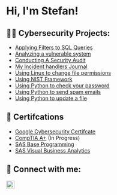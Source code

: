 <h1>Hi, I'm Stefan!</h1>

<h2>👨‍💻 Cybersecurity Projects:</h2>

-  [Applying Filters to SQL Queries](https://github.com/stef20p/Applying-filters-to-SQL-Queries)
-  [Analyzing a vulnerable system](https://github.com/stef20p/Analysis-of-a-vulnerable-system/tree/main)
-  [Conducting A Security Audit](https://github.com/stef20p/Conducting-a-Security-Audit/tree/main)
-  [My Incident handlers Journal](https://github.com/stef20p/Incident-Handler-s-Journal)
-  [Using Linux to change file permissions](https://github.com/stef20p/Using-Linux-for-file-permissions)  
-  [Using NIST Framework](https://github.com/stef20p/NIST-Framework-to-respond-to-an-incident)
-  [Using Python to check your password](https://github.com/stef20p/HaveIBeenPwned) 
-  [Using Python to send spam emails](https://github.com/stef20p/Using-Python-to-send-Phishing-Emails)
-  [Using Python to update a file](https://github.com/stef20p/Updating-a-file-through-Python)
 

<h2>📃 Certifcations </h2> 


- [Google Cybersecurity Certifcate](https://www.credly.com/badges/a3d4e7ed-b778-4818-ac1a-22b15c58bedc)
- [CompTIA A+](https://www.comptia.org/certifications/a) (In Progress)
- [SAS Base Programming](https://www.credly.com/badges/a381224c-1fe7-4df5-98b4-e116de50b849/public_url)
- [SAS Visual Business Analytics](https://www.credly.com/badges/68f040c3-380f-46bc-a7e7-960b1dcb57fa/public_url)
<h2> 🤳 Connect with me:</h2>

[<img align="left" alt="JoshMadakor | LinkedIn" width="22px" src="https://cdn.jsdelivr.net/npm/simple-icons@v3/icons/linkedin.svg" />][linkedin]

[linkedin]: https://www.linkedin.com/in/stefan-paunovic-b06784257/

<!--
**joshmadakor1/joshmadakor1** is a ✨ _special_ ✨ repository because its `README.md` (this file) appears on your GitHub profile.

Here are some ideas to get you started:

- 🔭 I’m currently working on ...
- 🌱 I’m currently learning ...
- 👯 I’m looking to collaborate on ...
- 🤔 I’m looking for help with ...
- 💬 Ask me about ...
- 📫 How to reach me: ...
- 😄 Pronouns: ...
- ⚡ Fun fact: ...
-->
